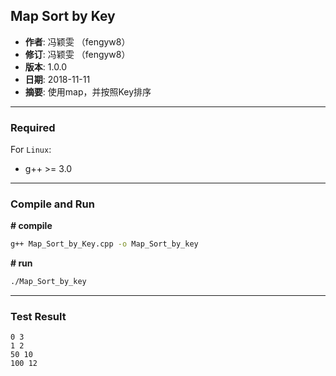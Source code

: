 ## Map Sort by Key

- **作者**: 冯颖雯 （fengyw8）
- **修订**: 冯颖雯 （fengyw8）
- **版本**: 1.0.0
- **日期**: 2018-11-11
- **摘要**: 使用map，并按照Key排序

---

### Required

For `Linux`:

+ g++ >= 3.0

---


### Compile and Run

**# compile**
```bash
g++ Map_Sort_by_Key.cpp -o Map_Sort_by_key
```

**# run**
```bash
./Map_Sort_by_key
```
---
### Test Result
```
0 3
1 2
50 10
100 12

```
